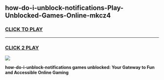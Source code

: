 
## how-do-i-unblock-notifications-Play-Unblocked-Games-Online-mkcz4
<h3>
<a href="https://premium76.site?title=how-do-i-unblock-notifications&ref=25A">CLICK TO PLAY</a></h3>
<hr>

<h3>
<a href="https://premium76.site?title=how-do-i-unblock-notifications&ref=25A">CLICK 2 PLAY</a>
  
</h3>

<a href="https://premium76.site?title=how-do-i-unblock-notifications&ref=25A"><img src="https://clearcache.store/games.png"></a>


**how-do-i-unblock-notifications games unblocked: Your Gateway to Fun and Accessible Online Gaming**

